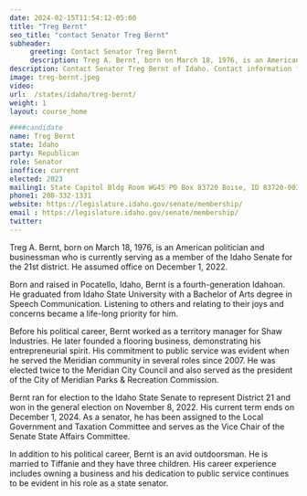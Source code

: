 ```yaml
---
date: 2024-02-15T11:54:12-05:00
title: "Treg Bernt"
seo_title: "contact Senator Treg Bernt"
subheader:
     greeting: Contact Senator Treg Bernt
     description: Treg A. Bernt, born on March 18, 1976, is an American politician and businessman who is currently serving as a member of the Idaho Senate for the 21st district. He assumed office on December 1, 2022.
description: Contact Senator Treg Bernt of Idaho. Contact information for Treg Bernt includes email address, phone number, and mailing address.
image: treg-bernt.jpeg
video:
url:  /states/idaho/treg-bernt/
weight: 1
layout: course_home

####candidate
name: Treg Bernt
state: Idaho
party: Republican
role: Senator
inoffice: current
elected: 2023
mailing1: State Capitol Bldg Room WG45 PO Box 83720 Boise, ID 83720-0038
phone1: 208-332-1331
website: https://legislature.idaho.gov/senate/membership/
email : https://legislature.idaho.gov/senate/membership/
twitter:
---
```


Treg A. Bernt, born on March 18, 1976, is an American politician and businessman who is currently serving as a member of the Idaho Senate for the 21st district. He assumed office on December 1, 2022.

Born and raised in Pocatello, Idaho, Bernt is a fourth-generation Idahoan. He graduated from Idaho State University with a Bachelor of Arts degree in Speech Communication. Listening to others and relating to their joys and concerns became a life-long priority for him.

Before his political career, Bernt worked as a territory manager for Shaw Industries. He later founded a flooring business, demonstrating his entrepreneurial spirit. His commitment to public service was evident when he served the Meridian community in several roles since 2007. He was elected twice to the Meridian City Council and also served as the president of the City of Meridian Parks & Recreation Commission.

Bernt ran for election to the Idaho State Senate to represent District 21 and won in the general election on November 8, 2022. His current term ends on December 1, 2024. As a senator, he has been assigned to the Local Government and Taxation Committee and serves as the Vice Chair of the Senate State Affairs Committee.

In addition to his political career, Bernt is an avid outdoorsman. He is married to Tiffanie and they have three children. His career experience includes owning a business and his dedication to public service continues to be evident in his role as a state senator.
